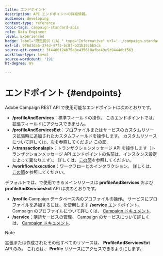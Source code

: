 ```yaml
---
title: エンドポイント
description: API エンドポイントの詳細情報。
audience: developing
content-type: reference
topic-tags: campaign-standard-apis
role: Data Engineer
level: Experienced
badge: label="限定提供（LA）" type="Informative" url="../campaign-standard-migration-home.md" tooltip="Campaign Standard移行済みユーザーに制限"
exl-id: 9f6d3da6-374d-47f5-bc8f-b31b19cbb5ca
source-git-commit: 3f4400f24b75e8e435610afbe49e9d9444dbf563
workflow-type: tm+mt
source-wordcount: '191'
ht-degree: 9%

---
```


# エンドポイント {#endpoints}

Adobe Campaign REST API で使用可能なエンドポイントは次のとおりです。

* **/profileAndServices**：標準フィールドの操作。 このエンドポイントでは、拡張フィールドにアクセスできません。
* **/profileAndServicesExt**：プロファイルまたはサービスのカスタムリソース拡張時に追加されたカスタムフィールドを操作します。 カスタムリソースについて詳しくは、次を参照してください [この節](custom-resources.md).
* **/&lt;transactionalapi>**：トランザクションメッセージ API を操作します（トランザクションメッセージ API エンドポイントの名前は、インスタンス設定によって異なります）。 詳しくは、[この節](managing-transactional-messages.md)を参照してください。
* **/workflow/execution**：ワークフローとのインタラクション。 詳しくは、[この節](controlling-a-workflow.md)を参照してください。

デフォルトでは、で使用できるメインリソースは **profileAndServices** および **profileAndServicesExt** API は次のとおりです。

* **/profile**:Campaign データベース内のプロファイルの操作。 サービスにプロファイルを追加するには、を使用します **/service** エンドポイント。 Campaign のプロファイルについて詳しくは、 [Campaign ドキュメント](https://helpx.adobe.com/campaign/standard/audiences/using/about-profiles.html).
* **/service**：購読サービスの管理。 Campaign のサービスについて詳しくは、 [Campaign ドキュメント](https://helpx.adobe.com/campaign/standard/audiences/using/creating-a-service.html).

>[!NOTE]
>
>拡張または作成されたその他すべてのリソースは、 **ProfileAndServicesExt** API のみ。 これらは、 **Profile** リソースにアクセスできるようにします。
